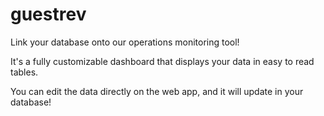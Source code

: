 # guestrev

Link your database onto our operations monitoring tool!

It's a fully customizable dashboard that displays your data in easy to read tables.

You can edit the data directly on the web app, and it will update in your database!